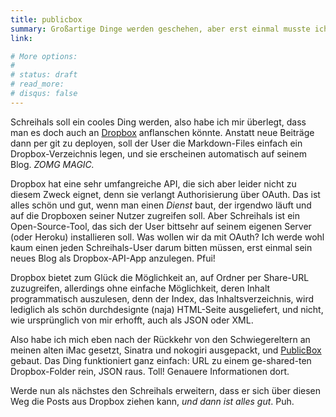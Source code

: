 ```yaml
---
title: publicbox
summary: Großartige Dinge werden geschehen, aber erst einmal musste ich einen Webservice schreiben, der das Inhaltsverzeichnis von öffentlichen Dropbox-Ordnern als JSON ausspuckt.
link:

# More options:
#
# status: draft
# read_more:
# disqus: false
---
```


Schreihals soll ein cooles Ding werden, also habe ich mir überlegt, dass man es doch auch an [Dropbox](http://www.dropbox.com) anflanschen könnte. Anstatt neue Beiträge dann per git zu deployen, soll der User die Markdown-Files einfach ein Dropbox-Verzeichnis legen, und sie erscheinen automatisch auf seinem Blog. _ZOMG MAGIC._

Dropbox hat eine sehr umfangreiche API, die sich aber leider nicht zu diesem Zweck eignet, denn sie verlangt Authorisierung über OAuth. Das ist alles schön und gut, wenn man einen _Dienst_ baut, der irgendwo läuft und auf die Dropboxen seiner Nutzer zugreifen soll. Aber Schreihals ist ein Open-Source-Tool, das sich der User bittsehr auf seinem eigenen Server (oder Heroku) installieren soll. Was wollen wir da mit OAuth? Ich werde wohl kaum einen jeden Schreihals-User darum bitten müssen, erst einmal sein neues Blog als Dropbox-API-App anzulegen. Pfui!

Dropbox bietet zum Glück die Möglichkeit an, auf Ordner per Share-URL zuzugreifen, allerdings ohne einfache Möglichkeit, deren Inhalt programmatisch auszulesen, denn der Index, das Inhaltsverzeichnis, wird lediglich als schön durchdesignte (naja) HTML-Seite ausgeliefert, und nicht, wie ursprünglich von mir erhofft, auch als JSON oder XML.

Also habe ich mich eben nach der Rückkehr von den Schwiegereltern an meinen alten iMac gesetzt, Sinatra und nokogiri ausgepackt, und [PublicBox](http://publicbox.heroku.com/) gebaut. Das Ding funktioniert ganz einfach: URL zu einem ge-shared-ten Dropbox-Folder rein, JSON raus. Toll! Genauere Informationen dort.

Werde nun als nächstes den Schreihals erweitern, dass er sich über diesen Weg die Posts aus Dropbox ziehen kann, _und dann ist alles gut_. Puh.

